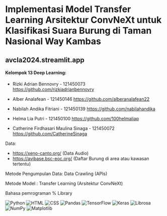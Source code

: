 # Implementasi Model Transfer Learning Arsitektur ConvNeXt untuk Klasifikasi Suara Burung di Taman Nasional Way Kambas

## avcla2024.streamlit.app

#### Kelompok 13 Deep Learning:

- Rizki Adrian Bennovry - 121450073 https://github.com/rizkiadrianbennovry
  
- Alber Analafean - 121450146 https://github.com/alberanalafean22
  
- Nabilah Andika Fitriani - 121450139 https://github.com/nabilahandika
  
- Helma Lia Putri - 121450100 https://github.com/100helmaliap

- Catherine Firdhasari Maulina Sinaga - 121450072 https://github.com/CatherineSinaga


Data: 
- https://xeno-canto.org/ (Data Audio)
- https://avibase.bsc-eoc.org/ (Daftar Burung di area atau kawasan tertentu)

Metode Pengumpulan Data: Data Crawling (APIs)

Metode Model : Transfer Learning (Arsitektur ConvNeXt)

Bahasa pemrograman % Library

![Python](https://img.shields.io/badge/-Python-3776AB?style=flat&logo=python&logoColor=white) ![HTML](https://img.shields.io/badge/-HTML5-E34F26?style=flat&logo=html5&logoColor=white)  ![CSS](https://img.shields.io/badge/-CSS3-1572B6?style=flat&logo=css3&logoColor=white) ![Pandas](https://img.shields.io/badge/-Pandas-150458?style=flat&logo=pandas&logoColor=white)  ![TensorFlow](https://img.shields.io/badge/-TensorFlow-FF6F00?style=flat&logo=tensorflow&logoColor=white)  ![Keras](https://img.shields.io/badge/-Keras-D00000?style=flat&logo=keras&logoColor=white)  ![Librosa](https://img.shields.io/badge/-Librosa-FF6F00?style=flat&logo=soundcloud&logoColor=white)  ![NumPy](https://img.shields.io/badge/-NumPy-013243?style=flat&logo=numpy&logoColor=white)  ![Matplotlib](https://img.shields.io/badge/-Matplotlib-11557C?style=flat&logo=python&logoColor=white) 

